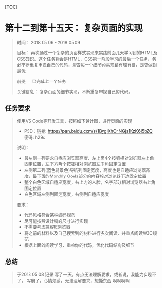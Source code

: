 [TOC]

# 第十二到第十五天： 复杂页面的实现

> 时间： 2018 05 06 - 2018 05 09
>
> 目标：  再次通过一个复杂的页面样式实现来实践前面几天学习到的HTML及CSS知识。这个任务将会是HTML，CSS第一阶段学习的最后一个任务，务必不断重复审视自己的代码，是否每一个细节的实现都有理有据，是否做到最优
>
> 前提 ： 已完成上一个任务
>
> 关键信息： 复杂页面的细节实现，不断重复审视自己的代码。

## 任务要求

> 使用VS Code等开发工具，按照如下设计图，进行页面的实现
>
> - PSD：链接: <https://pan.baidu.com/s/1BygIXhCnNGjs1KzK6l5bZQ> 密码: h29s
>
> 说明：
>
> - 最左侧一列要求自适应浏览器高度，左上面4个按钮相对浏览器左上角固定位置，左下方两个按钮相对浏览器左下角固定位置
> - 左侧第二列(蓝色背景色)导航列固定宽度，高度也是自适应浏览器高度，最下面的Monthly Goals部分的内容相对浏览器下边固定位置
> - 整个白色区域自适应宽度，右上方的人脸，名字部分相对浏览器右上角固定位置
> - 白色区域左侧列固定宽度，右侧列自适应宽度
>
> 要求：
>
> - 代码风格符合某种编码规范
> - 尽可能按照设计稿的尺寸进行实现
> - 不需要考虑兼容IE浏览器
> - 将之前的材料以及自己搜索到的材料进行多次阅读，并重点阅读W3C规范
> - 根据上面的阅读学习，重构你的代码，优化代码结构及细节
>
> 

## 总结

> 于2018 05 08 记录 写了一天，有点无法理解要求，或者说，我能力实现不了， 写崩了，心情烦躁，无法理解要求，想撕东西 啊啊啊啊
>
> 